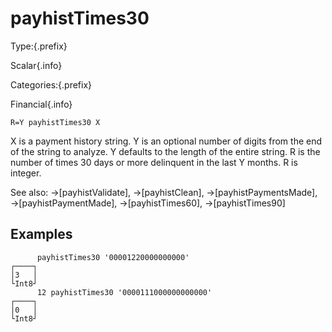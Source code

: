 # payhistTimes30

Type:{.prefix}

Scalar{.info}

Categories:{.prefix}

Financial{.info}

~~~
R=Y payhistTimes30 X
~~~

X is a payment history string. Y is an optional number of digits from the end of the string to analyze.
Y defaults to the length of the entire string. R is the number of times 30 days or more delinquent in the last
Y months. R is integer.

See also: →[payhistValidate], →[payhistClean], →[payhistPaymentsMade], →[payhistPaymentMade], →[payhistTimes60], →[payhistTimes90]

## Examples

~~~
      payhistTimes30 '00001220000000000'
┌────┐
│3   │
└Int8┘
      12 payhistTimes30 '0000111000000000000'
┌────┐
│0   │
└Int8┘

~~~

